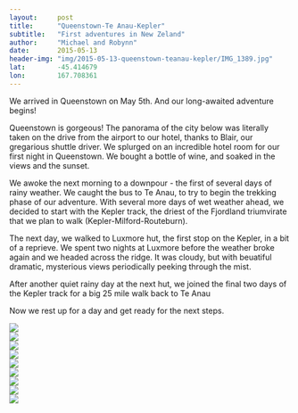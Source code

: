 ```yaml
---
layout: 	post
title:  	"Queenstown-Te Anau-Kepler"
subtitle:   "First adventures in New Zeland"
author:     "Michael and Robynn"
date:   	2015-05-13
header-img: "img/2015-05-13-queenstown-teanau-kepler/IMG_1389.jpg"
lat: 		-45.414679
lon: 		167.708361
---
```


We arrived in Queenstown on May 5th.  And our long-awaited adventure begins!

Queenstown is gorgeous! The panorama of the city below was literally taken on the drive from the airport to our hotel, thanks to Blair, our gregarious shuttle driver. We splurged on an incredible hotel room for our first night in Queenstown. We bought a bottle of wine, and soaked in the views and the sunset.

We awoke the next morning to a downpour - the first of several days of rainy weather. We caught the bus to Te Anau, to try to begin the trekking phase of our adventure. With several more days of wet weather ahead, we decided to start with the Kepler track, the driest of the Fjordland triumvirate that we plan to walk (Kepler-Milford-Routeburn).

The next day, we walked to Luxmore hut, the first stop on the Kepler, in a bit of a reprieve. We spent two nights at Luxmore before the weather broke again and we headed across the ridge. It was cloudy, but with beuatiful dramatic, mysterious views periodically peeking through the mist.

After another quiet rainy day at the next hut, we joined the final two days of the Kepler track for a big 25 mile walk back to Te Anau

Now we rest up for a day and get ready for the next steps.

<div id="masonry-container" class="js-masonry" data-masonry-options='{ 
  "columnWidth": ".masonry-grid-sizer",
  "gutter": 5,
  "itemSelector": ".masonry-item",
  "percentPosition": true
  }'>
  <div class="masonry-grid-sizer"> </div>
   <div class="masonry-item full-width"> 
    <img src="{{ site.baseurl }}/img/2015-05-13-queenstown-teanau-kepler/IMG_1281.jpg" class="img-responsive">
  </div>
  <div class="masonry-item"> 
    <img src="{{ site.baseurl }}/img/2015-05-13-queenstown-teanau-kepler/IMG_1303.jpg" class="img-responsive">
  </div>
  <div class="masonry-item threequarters-width"> 
    <img src="{{ site.baseurl }}/img/2015-05-13-queenstown-teanau-kepler/IMG_1307.jpg" class="img-responsive">
  </div>
  <div class="masonry-item"> 
    <img src="{{ site.baseurl }}/img/2015-05-13-queenstown-teanau-kepler/IMG_1318.jpg" class="img-responsive">
  </div>
    <div class="masonry-item full-width"> 
    <img src="{{ site.baseurl }}/img/2015-05-13-queenstown-teanau-kepler/IMG_1343.jpg" class="img-responsive">
  </div>
  <div class="masonry-item half-width"> 
    <img src="{{ site.baseurl }}/img/2015-05-13-queenstown-teanau-kepler/IMG_1380.jpg" class="img-responsive">
  </div>
  <div class="masonry-item half-width"> 
    <img src="{{ site.baseurl }}/img/2015-05-13-queenstown-teanau-kepler/IMG_1389.jpg" class="img-responsive">
  </div>
  <div class="masonry-item full-width"> 
    <img src="{{ site.baseurl }}/img/2015-05-13-queenstown-teanau-kepler/IMG_1427.jpg" class="img-responsive">
  </div>
  <div class="masonry-item full-width"> 
    <img src="{{ site.baseurl }}/img/2015-05-13-queenstown-teanau-kepler/IMG_1490.jpg" class="img-responsive">
  </div>
</div>




